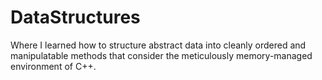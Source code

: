 # DataStructures
Where I learned how to structure abstract data into cleanly ordered and manipulatable methods that consider the meticulously memory-managed environment of C++.
